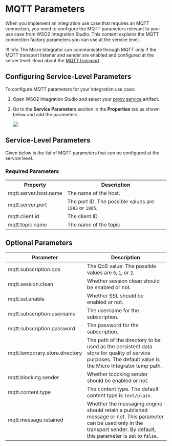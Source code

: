 # MQTT Parameters

When you implement an integration use case that requires an MQTT connection, you need to configure the MQTT parameters relevant to your use case from WSO2 Integration Studio. This content explains the MQTT connection factory parameters you can use at the service level.

!!! Info
      The Micro Integrator can communicate through MQTT only if the MQTT transport listener and sender are enabled and configured at the server level. Read about the [MQTT transport](../../../../setup/transport_configurations/configuring-transports/#configuring-the-mqtt-transport).

## Configuring Service-Level Parameters

To configure MQTT parameters for your integration use case:

1. Open WSO2 Integration Studio and select your [proxy service](../../../develop/creating-artifacts/creating-a-proxy-service.md) artifact. 
2. Go to the **Service Parameters** section in the **Properties** tab as shown below and add the parameters.
   
      <img src="../../../../assets/img/references/proxy-service-properties.png">

## Service-Level Parameters

Given below is the list of MQTT parameters that can be configured at the service level.  

### Required Parameters

<table>
	<tr>
		<th>Property</th>
		<th>Description</th>
	</tr>
	<tr>
      <td>mqtt.server.host.name</td>
      <td>The name of the host.</td>
   </tr>
   <tr>
      <td>mqtt.server.port</td>
      <td>The port ID. The possible values are <code>1883</code> or <code>1885</code>.</td>
   </tr>
   <tr>
      <td>mqtt.client.id</td>
      <td>The client ID.</td>
   </tr>
   <tr>
      <td>mqtt.topic.name</td>
      <td>The name of the topic</td>
   </tr>
</table>

## Optional Parameters

<table>
   <tr>
      <th>
         Parameter
      </th>
      <th>
         Description
      </th>
   </tr>
   <tbody>
      <tr>
         <td>mqtt.subscription.qos</td>
         <td>The QoS value. The possible values are <code>0</code>, <code>1</code>, or <code>2</code>.</td>
      </tr>
      <tr>
         <td>mqtt.session.clean</td>
         <td>Whether session clean should be enabled or not.</td>
      </tr>
      <tr>
         <td>mqtt.ssl.enable</td>
         <td>Whether SSL should be enabled or not.</td>
      </tr>
      <tr>
         <td>mqtt.subscription.username</td>
         <td>The username for the subscription.</td>
      </tr>
      <tr>
         <td>mqtt.subscription.password</td>
         <td>The password for the subscription.</td>
      </tr>
      <tr>
         <td>mqtt.temporary.store.directory</td>
         <td>The path of the directory to be used as the persistent data store for quality of service purposes. The default value is the Micro Integrator temp path.</td>
      </tr>
      <tr>
         <td>mqtt.blocking.sender</td>
         <td>Whether blocking sender should be enabled or not.</td>
      </tr>
      <tr>
         <td>mqtt.content.type</td>
         <td>The content type. The default content type is <code>text/plain</code>.</td>
      </tr>
      <tr>
         <td>mqtt.message.retained</td>
         <td>Whether the messaging engine should retain a published message or not. This parameter can be used only in the transport sender. By default, this parameter is set to <code>false</code>.</td>
      </tr>
   </tbody>
</table>
